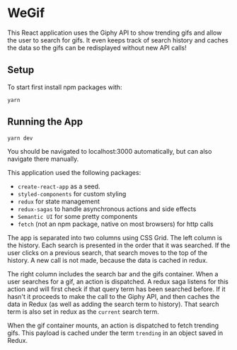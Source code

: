 # WeGif

This React application uses the Giphy API to show trending gifs and 
allow the user to search for gifs. It even keeps track of search history
and caches the data so the gifs can be redisplayed without new API calls!

## Setup

To start first install npm packages with:
```
yarn
```

## Running the App
```
yarn dev
```

You should be navigated to localhost:3000 automatically, but can also
navigate there manually.

This application used the following packages:

+ `create-react-app` as a seed.
+ `styled-components` for custom styling
+ `redux` for state management
+ `redux-sagas` to handle asynchronous actions and side effects
+ `Semantic UI` for some pretty components
+ `fetch` (not an npm package, native on most browsers) for http calls

The app is separated into two columns using CSS Grid. The left column is
the history. Each search is presented in the order that it was searched.
If the user clicks on a previous search, that search moves to the top of
the history. A new call is not made, because the data is cached in redux.

The right column includes the search bar and the gifs container. When
a user searches for a gif, an action is dispatched. A redux saga listens
for this action and will first check if that query term has been searched
before. If it hasn't it proceeds to make the call to the Giphy API, and then
caches the data in Redux (as well as adding the search term to history).
That search term is also set in redux as the `current` search term.

When the gif container mounts, an action is dispatched to fetch trending gifs.
This payload is cached under the term `trending` in an object saved in Redux.